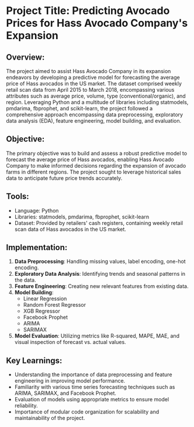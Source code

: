 
# Project Title: Predicting Avocado Prices for Hass Avocado Company's Expansion

## Overview:
The project aimed to assist Hass Avocado Company in its expansion endeavors by developing a predictive model for forecasting the average price of Hass avocados in the US market. The dataset comprised weekly retail scan data from April 2015 to March 2018, encompassing various attributes such as average price, volume, type (conventional/organic), and region. Leveraging Python and a multitude of libraries including statmodels, pmdarima, fbprophet, and scikit-learn, the project followed a comprehensive approach encompassing data preprocessing, exploratory data analysis (EDA), feature engineering, model building, and evaluation.

## Objective:
The primary objective was to build and assess a robust predictive model to forecast the average price of Hass avocados, enabling Hass Avocado Company to make informed decisions regarding the expansion of avocado farms in different regions. The project sought to leverage historical sales data to anticipate future price trends accurately.

## Tools:
- Language: Python
- Libraries: statmodels, pmdarima, fbprophet, scikit-learn
- Dataset: Provided by retailers' cash registers, containing weekly retail scan data of Hass avocados in the US market.

## Implementation:
1. **Data Preprocessing**: Handling missing values, label encoding, one-hot encoding.
2. **Exploratory Data Analysis**: Identifying trends and seasonal patterns in the data.
3. **Feature Engineering**: Creating new relevant features from existing data.
4. **Model Building**:
   - Linear Regression
   - Random Forest Regressor
   - XGB Regressor
   - Facebook Prophet
   - ARIMA
   - SARIMAX
5. **Model Evaluation**: Utilizing metrics like R-squared, MAPE, MAE, and visual inspection of forecast vs. actual values.

## Key Learnings:
- Understanding the importance of data preprocessing and feature engineering in improving model performance.
- Familiarity with various time series forecasting techniques such as ARIMA, SARIMAX, and Facebook Prophet.
- Evaluation of models using appropriate metrics to ensure model reliability.
- Importance of modular code organization for scalability and maintainability of the project.

